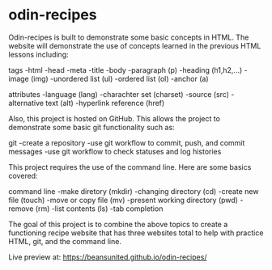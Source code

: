 # odin-recipes
Odin-recipes is built to demonstrate some basic concepts in HTML. The website will demonstrate the use of concepts learned in the previous HTML lessons including:

tags
    -html
    -head
    -meta
    -title
    -body
    -paragraph (p)
    -heading (h1,h2,...)
    -image (img)
    -unordered list (ul)
    -ordered list (ol)
    -anchor (a)

attributes
    -language (lang)
    -charachter set (charset)
    -source (src)
    -alternative text (alt)
    -hyperlink reference (href)

Also, this project is hosted on GitHub. This allows the project to demonstrate some basic git functionality such as:

git
    -create a repository
    -use git workflow to commit, push, and commit messages
    -use git workflow to check statuses and log histories

This project requires the use of the command line. Here are some basics covered:
    
command line 
    -make diretory (mkdir)
    -changing directory (cd)
    -create new file (touch)
    -move or copy file (mv)
    -present working directory (pwd)
    -remove (rm)
    -list contents (ls)
    -tab completion

The goal of this project is to combine the above topics to create a functioning recipe website that has three websites total to help with practice HTML, git, and the command line. 

Live preview at: https://beansunited.github.io/odin-recipes/